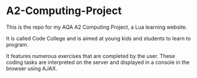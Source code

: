 # A2-Computing-Project
This is the repo for my AQA A2 Computing Project, a Lua learning website.

It is called Code College and is aimed at young kids and students to learn to program.

It features numerous exercises that are completed by the user. These coding tasks are interpreted on the server and displayed in a console in the browser using AJAX.
